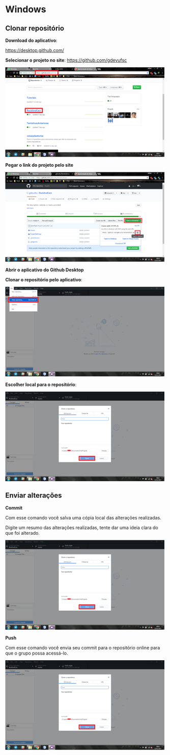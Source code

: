 Windows
==================
Clonar repositório
------------------
**Download do aplicativo**:

https://desktop.github.com/

**Selecionar o projeto no site**: https://github.com/gdevufsc

<a href="https://raw.githubusercontent.com/gdevufsc/Tutoriais/master/img/github/win01.png"><img src="img/github/win01.png" width="500" height="281"/></a>


**Pegar o link do projeto pelo site**

<a href="https://raw.githubusercontent.com/gdevufsc/Tutoriais/master/img/github/win02.png"><img src="img/github/win02.png" width="500" height="281"/></a>

**Abrir o aplicativo do Github Desktop**

**Clonar o repositório pelo aplicativo**:

<a href="https://raw.githubusercontent.com/gdevufsc/Tutoriais/master/img/github/win03.png"><img src="img/github/win03.png" width="500" height="281"/></a>


**Escolher local para o repositório**:

<a href="https://raw.githubusercontent.com/gdevufsc/Tutoriais/master/img/github/win04.png"><img src="img/github/win04.png" width="500" height="281"/></a>

Enviar alterações
-----------------
**Commit**

Com esse comando você salva uma cópia local das alterações realizadas.

Digite um resumo das alterações realizadas, tente dar uma ideia clara do que foi alterado.

<a href="https://raw.githubusercontent.com/gdevufsc/Tutoriais/master/img/github/win04.png"><img src="img/github/win04.png" width="500" height="281"/></a>

**Push**

Com esse comando você envia seu commit para o repositório online para que o grupo possa acessá-lo.

<a href="https://raw.githubusercontent.com/gdevufsc/Tutoriais/master/img/github/win04.png"><img src="img/github/win04.png" width="500" height="281"/></a>

